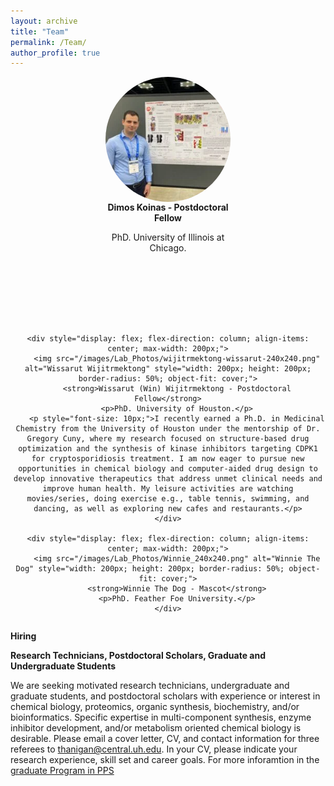 ```yaml
---
layout: archive
title: "Team"
permalink: /Team/
author_profile: true
---
```


<div style="display: flex; justify-content: center; gap: 100px; flex-wrap: wrap; text-align: center;">
    <div style="display: flex; flex-direction: column; align-items: center; max-width: 200px;">
        <img src="/images/Lab_Photos/Koinas-240x240.png" alt="Dimos Koinas" style="width: 200px; height: 200px; border-radius: 50%; object-fit: cover;">
        <strong>Dimos Koinas - Postdoctoral Fellow</strong>
        <p>PhD. University of Illinois at Chicago.</p>
    </div>

    <div style="display: flex; flex-direction: column; align-items: center; max-width: 200px;">
        <img src="/images/Lab_Photos/wijitrmektong-wissarut-240x240.png" alt="Wissarut Wijitrmektong" style="width: 200px; height: 200px; border-radius: 50%; object-fit: cover;">
        <strong>Wissarut (Win) Wijitrmektong - Postdoctoral Fellow</strong>
        <p>PhD. University of Houston.</p>
        <p style="font-size: 10px;">I recently earned a Ph.D. in Medicinal Chemistry from the University of Houston under the mentorship of Dr. Gregory Cuny, where my research focused on structure-based drug optimization and the synthesis of kinase inhibitors targeting CDPK1 for cryptosporidiosis treatment. I am now eager to pursue new opportunities in chemical biology and computer-aided drug design to develop innovative therapeutics that address unmet clinical needs and improve human health. My leisure activities are watching movies/series, doing exercise e.g., table tennis, swimming, and dancing, as well as exploring new cafes and restaurants.</p>
    </div>

    <div style="display: flex; flex-direction: column; align-items: center; max-width: 200px;">
        <img src="/images/Lab_Photos/Winnie_240x240.png" alt="Winnie The Dog" style="width: 200px; height: 200px; border-radius: 50%; object-fit: cover;">
        <strong>Winnie The Dog - Mascot</strong>
        <p>PhD. Feather Foe University.</p>
    </div>
</div>


**Hiring**

**Research Technicians, Postdoctoral Scholars, Graduate and Undergraduate Students**

We are seeking motivated research technicians, undergraduate and graduate students, and postdoctoral scholars with experience or interest in chemical biology, proteomics, organic synthesis, biochemistry, and/or bioinformatics. Specific expertise in multi-component synthesis, enzyme inhibitor development, and/or metabolism oriented chemical biology is desirable. Please email a cover letter, CV, and contact information for three referees to [thanigan@central.uh.edu](mailto:thanigan@cougernet.uh.edu?subject=Postdoc%20Applicant). In your CV, please indicate your research experience, skill set and career goals. For more inforamtion in the [graduate Program in PPS](https://publications.uh.edu/preview_program.php?catoid=30&poid=10941)
